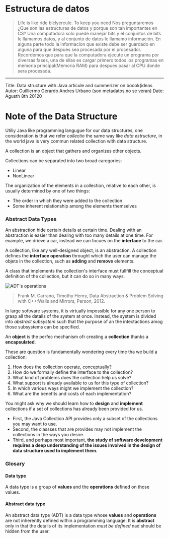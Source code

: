 # Estructura de datos
> Life is like ride biclyercule. To keep you need
Nos preguntaremos ¿Que son las estructuras de datos y porque son tan importantes en CS?
Una computadora solo puede manejar bits y el conjuntos de bits le llamamos datos, y al conjunto de datos 
le llamamo información. En alguna parte todo la informacion que existe debe ser guardado en alguna para que
despues sea procesada por el procesador. Recordemos que para que la computadora ejecute un programa por diversas fases, una de ellas es cargar primero todos los programas en memoria principal(Memoria RAM) para despues pasar al CPU donde sera procesada.

---
Title: Data structure with Java articule and summerizer on boook(ideas
Autor: Guilllermo Gerardo Andres Urbano (son metadatos,no se veran)
Date: Agusth 8th 20120

# Note of the Data Structure

Utiliy Java like programming langugue for our data structures, one consideration is that we refer _collectio_ the same way like _data estructure_, in the world java is very commun related collection with data structure.

A collection is an object that gathers and organizes other objects.

Collections can be separated into two broad caregories:

* Linear
* NonLinear

The organization of the elements in a collection, relative to each other, is usually determined by one of two things:

* The order in which they were added to the collection
* Some inherent relationship among the elements themselves


### Abstract Data Types
An abstraction hide certain details at certain time. Dealing with an abstraction is easier than dealing with too many details at one time. For example, we drieve a car, instead we can focues on the **interface** to the car.

A collection, like any well-designed object, is an abstraction. A collection defines the **interface operation** throught which the user can manage the objets in the collection, such as **adding** and **remove** elements.

A class that implements the collection's interface must fullfill the conceptual definition of the collection, but it can do so in many ways.

![ADT's operations]("./img/ADT_operations.png")

> Frank M. Carrano, Timothy Henry,  Data Abstraction & Problem Solving with C++:Walls and Mirrors, Person, 2012.

In large software systems, it is virtually impossible for any one person to grasp all the datails of the system at once. Instead, the system is divided into *abstract subsystem* such that the purpose of an the intectactions amog those subsystems can be specified.

An **object** is the perfec mechanism ofr creating a **collection** thanks a **encapsulated**.

These are question is fundamentally wondering every time tha we build a collection:

1. How does the collection operate, conceptually?
2. How do we formally define the interface to the collection?
3. What kind of problems does the collection help us solve?
4. What support is already available to us for this type of collection?
5. In which various ways might we implement the collection?
6. What are the benefits and costs of each implementation?
    
You might ask why we should learn how to **design** and **implement** collections if a set of collections has already been provided for us.
* First, the Java Collection API provides only a subset of the collections you may want to use.
* Second, the classses that are provides may not implement the collections in the ways you desire.
* Third, and perhaps most important, **the study of software development requires a deep understanding of the issues involved in the design of data structure used to implement them.**


### Glosary 
#### Data type
A data type is a group of **values** and the **operations** defined on those values.
#### Abstract data type
An abstract data type (ADT) is a data type whose **values** and **operations** are not inherently defined within a programming language. It is **abstract** only in that the details of its implementation *must be defined* nad should be hidden from the user.



